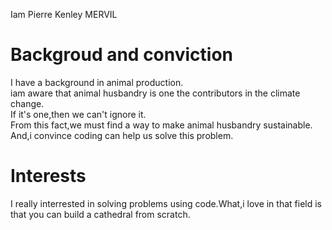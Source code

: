 Iam Pierre Kenley MERVIL

# Backgroud and conviction

I have a background in animal production.  
iam aware that animal husbandry is one the contributors in the climate change.  
If it's one,then we can't ignore it.  
From this fact,we must find a way to make animal husbandry sustainable.  
And,i convince coding can help us solve this problem.  

# Interests  

I really interrested in solving problems using code.What,i love in that field is that you can build a cathedral from scratch.
